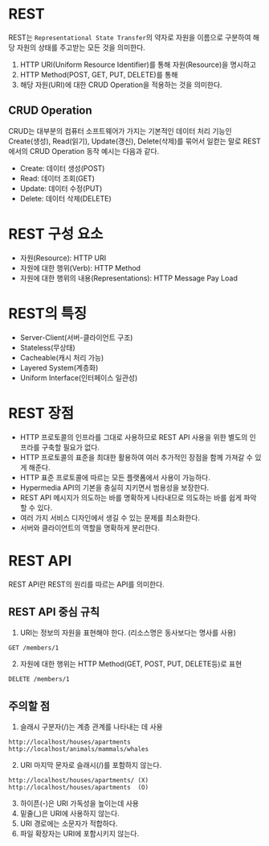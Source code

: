 # REST
REST는 `Representational State Transfer`의 약자로 자원을 이름으로 구분하여 
해당 자원의 상태를 주고받는 모든 것을 의미한다.

1. HTTP URI(Uniform Resource Identifier)를 통해 자원(Resource)을 명시하고
2. HTTP Method(POST, GET, PUT, DELETE)를 통해
3. 해당 자원(URI)에 대한 CRUD Operation을 적용하는 것을 의미한다.

## CRUD Operation
CRUD는 대부분의 컴퓨터 소프트웨어가 가지는 기본적인 데이터 처리 기능인
Create(생성), Read(읽기), Update(갱신), Delete(삭제)를 묶어서 일컫는 말로
REST에서의 CRUD Operation 동작 예시는 다음과 같다.

- Create: 데이터 생성(POST)
- Read: 데이터 조회(GET)
- Update: 데이터 수정(PUT)
- Delete: 데이터 삭제(DELETE)

# REST 구성 요소
- 자원(Resource): HTTP URI
- 자원에 대한 행위(Verb): HTTP Method
- 자원에 대한 행위의 내용(Representations): HTTP Message Pay Load

# REST의 특징
- Server-Client(서버-클라이언트 구조)
- Stateless(무상태)
- Cacheable(캐시 처리 가능)
- Layered System(계층화)
- Uniform Interface(인터페이스 일관성)

# REST 장점
- HTTP 프로토콜의 인프라를 그대로 사용하므로 REST API 사용을 위한 별도의 인프라를 구축할 필요가 없다.
- HTTP 프로토콜의 표준을 최대한 활용하여 여러 추가적인 장점을 함께 가져갈 수 있게 해준다.
- HTTP 표준 프로토콜에 따르는 모든 플랫폼에서 사용이 가능하다.
- Hypermedia API의 기본을 충실히 지키면서 범용성을 보장한다.
- REST API 메시지가 의도하는 바를 명확하게 나타내므로 의도하는 바를 쉽게 파악할 수 있다.
- 여러 가지 서비스 디자인에서 생길 수 있는 문제를 최소화한다.
- 서버와 클라이언트의 역할을 명확하게 분리한다.

# REST API
REST API란 REST의 원리를 따르는 API를 의미한다.

## REST API 중심 규칙
1. URI는 정보의 자원을 표현해야 한다. (리소스명은 동사보다는 명사를 사용)
```text
GET /members/1
```
2. 자원에 대한 행위는 HTTP Method(GET, POST, PUT, DELETE등)로 표현
```text
DELETE /members/1
```

## 주의할 점
1. 슬래시 구분자(/)는 계층 관계를 나타내는 데 사용
```text
http://localhost/houses/apartments
http://localhost/animals/mammals/whales
```

2. URI 마지막 문자로 슬래시(/)를 포함하지 않는다.
```text
http://localhost/houses/apartments/ (X)
http://localhost/houses/apartments  (O)
```

3. 하이픈(-)은 URI 가독성을 높이는데 사용
4. 밑줄(_)은 URI에 사용하지 않는다.
5. URI 경로에는 소문자가 적합하다.
6. 파일 확장자는 URI에 포함시키지 않는다.
